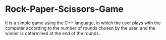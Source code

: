 # Rock-Paper-Scissors-Game
It is a simple game using the C++ language, in which the user plays with the computer according to the number of rounds chosen by the user, and the winner is determined at the end of the rounds.

